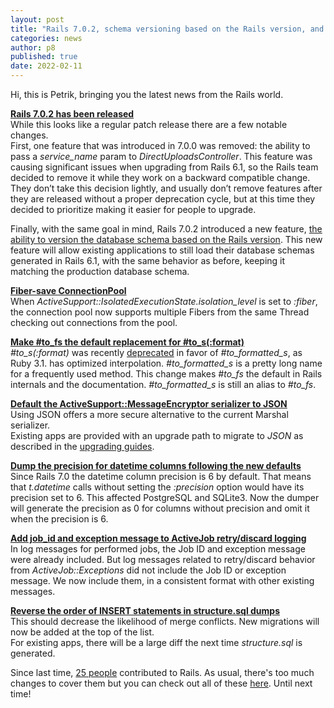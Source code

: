 ```yaml
---
layout: post
title: "Rails 7.0.2, schema versioning based on the Rails version, and more"
categories: news
author: p8
published: true
date: 2022-02-11
---
```


Hi, this is Petrik, bringing you the latest news from the Rails world.  
  
[**Rails 7.0.2 has been released**](https://rubyonrails.org/2022/2/8/Rails-7-0-2-has-been-released)   
While this looks like a regular patch release there are a few notable changes.  
First, one feature that was introduced in 7.0.0 was removed: the ability to pass a _service\_name_ param to _DirectUploadsController_. This feature was causing significant issues when upgrading from Rails 6.1, so the Rails team decided to remove it while they work on a backward compatible change. They don’t take this decision lightly, and usually don’t remove features after they are released without a proper deprecation cycle, but at this time they decided to prioritize making it easier for people to upgrade.  
  

Finally, with the same goal in mind, Rails 7.0.2 introduced a new feature, [the ability to version the database schema based on the Rails version](https://github.com/rails/rails/pull/44286). This new feature will allow existing applications to still load their database schemas generated in Rails 6.1, with the same behavior as before, keeping it matching the production database schema.  
  
[**Fiber-save ConnectionPool**](https://github.com/rails/rails/pull/44219)  
 When _ActiveSupport::IsolatedExecutionState.isolation\_level_ is set to _:fiber_, the connection pool now supports multiple Fibers from the same Thread checking out connections from the pool.  
  
[**Make #to\_fs the default replacement for #to\_s(:format)**](https://github.com/rails/rails/pull/44354)  
_#to\_s(:format)_ was recently [deprecated](https://github.com/rails/rails/pull/43772) in favor of _#to\_formatted\_s_, as Ruby 3.1. has optimized interpolation. _#to\_formatted\_s_ is a pretty long name for a frequently used method. This change makes _#to\_fs_ the default in Rails internals and the documentation. _#to\_formatted\_s_ is still an alias to _#to\_fs_.  
  
[**Default the ActiveSupport::MessageEncryptor serializer to JSON**](https://github.com/rails/rails/pull/42846)   
Using JSON offers a more secure alternative to the current Marshal serializer.  
Existing apps are provided with an upgrade path to migrate to _JSON_ as described in the [upgrading guides](https://edgeguides.rubyonrails.org/upgrading_ruby_on_rails.html#new-activesupport-messageencryptor-default-serializer).  
  
[**Dump the precision for datetime columns following the new defaults**](https://github.com/rails/rails/pull/44358)  
Since Rails 7.0 the datetime column precision is 6 by default. That means that _t.datetime_ calls without setting the _:precision_ option would have its precision set to 6. This affected PostgreSQL and SQLite3. Now the dumper will generate the precision as 0 for columns without precision and omit it when the precision is 6.

  
[**Add job\_id and exception message to ActiveJob retry/discard logging**](https://github.com/rails/rails/pull/42990)  
In log messages for performed jobs, the Job ID and exception message were already included. But log messages related to retry/discard behavior from _ActiveJob::Exceptions_ did not include the Job ID or exception message. We now include them, in a consistent format with other existing messages.  
  
[**Reverse the order of INSERT statements in structure.sql dumps**](https://github.com/rails/rails/pull/44363)  
This should decrease the likelihood of merge conflicts. New migrations will now be added at the top of the list.  
For existing apps, there will be a large diff the next time _structure.sql_ is generated.  
  
Since last time, [25 people](https://contributors.rubyonrails.org/contributors/in-time-window/20220205-20220212) contributed to Rails. As usual, there's too much changes to cover them but you can check out all of these [here](https://github.com/rails/rails/compare/main@%7B2022-02-05%7D...main@%7B2022-02-11%7D). Until next time!

